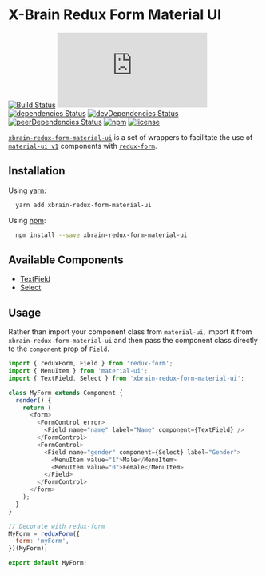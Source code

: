 # X-Brain Redux Form Material UI

[![Build Status](https://travis-ci.org/xbrain-dev/xbrain-redux-form-material-ui.svg?branch=master)](https://travis-ci.org/xbrain-dev/xbrain-redux-form-material-ui)
[![gzip size](http://img.badgesize.io/https://unpkg.com/xbrain-redux-form-material-ui/dist/xbrain-redux-form-material-ui.min.js?compression=gzip)](https://unpkg.com/xbrain-redux-form-material-ui/dist/xbrain-redux-form-material-ui.min.js)
[![dependencies Status](https://david-dm.org/xbrain-dev/xbrain-redux-form-material-ui/status.svg)](https://david-dm.org/xbrain-dev/xbrain-redux-form-material-ui)
[![devDependencies Status](https://david-dm.org/xbrain-dev/xbrain-redux-form-material-ui/dev-status.svg)](https://david-dm.org/xbrain-dev/xbrain-redux-form-material-ui?type=dev)
[![peerDependencies Status](https://david-dm.org/xbrain-dev/xbrain-redux-form-material-ui/peer-status.svg)](https://david-dm.org/xbrain-dev/xbrain-redux-form-material-ui?type=peer)
[![npm](https://img.shields.io/npm/v/xbrain-redux-form-material-ui.svg)](https://www.npmjs.com/package/xbrain-redux-form-material-ui)
[![license](https://img.shields.io/github/license/xbrain-dev/xbrain-redux-form-material-ui.svg)](https://github.com/xbrain-dev/xbrain-redux-form-material-ui)

[`xbrain-redux-form-material-ui`](https://github.com/xbrain-dev/xbrain-redux-form-material-ui)
is a set of wrappers to facilitate the use of
[`material-ui v1`](https://github.com/callemall/material-ui) components with
[`redux-form`](https://github.com/erikras/redux-form).

## Installation

Using [yarn](https://yarnpkg.com/):

```bash
  yarn add xbrain-redux-form-material-ui
```

Using [npm](https://www.npmjs.org/):

```bash
  npm install --save xbrain-redux-form-material-ui
```

## Available Components

* [TextField](https://material-ui-next.com/demos/text-fields/)
* [Select](https://material-ui-next.com/demos/selects/)

## Usage

Rather than import your component class from `material-ui`, import it from
`xbrain-redux-form-material-ui` and then pass the component class directly to
the `component` prop of `Field`.

```js
import { reduxForm, Field } from 'redux-form';
import { MenuItem } from 'material-ui';
import { TextField, Select } from 'xbrain-redux-form-material-ui';

class MyForm extends Component {
  render() {
    return (
      <form>
        <FormControl error>
          <Field name="name" label="Name" component={TextField} />
        </FormControl>
        <FormControl>
          <Field name="gender" component={Select} label="Gender">
            <MenuItem value="1">Male</MenuItem>
            <MenuItem value="0">Female</MenuItem>
          </Field>
        </FormControl>
      </form>
    );
  }
}

// Decorate with redux-form
MyForm = reduxForm({
  form: 'myForm',
})(MyForm);

export default MyForm;
```
